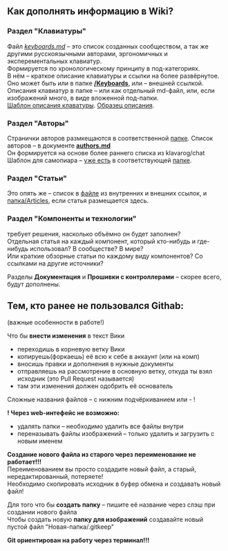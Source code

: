 ## Как дополнять информацию в Wiki?

### Раздел "Клавиатуры"
Файл [_keyboards.md_](keyboards.md) – это список созданных сообществом, а так же другими русскоязычными авторами, эргономичных и эксперементальных клавиатур.  
Формируется по хронологическому принципу в под-категориях.  
В нём – краткое описание клавиатуры и ссылки на более развёрнутое.  
Оно может быть или в папке [**/Keyboards**](Keyboards), или – внешней ссылкой.
Описания клавиатур в папке – или как отдельный md-файл, или, если изображений много, в виде вложенной под-папки.  
[Шаблон описания клаватуры](/Keyboards). [Образец описания](Keyboards/x16/x16.md).

### Раздел "Авторы"
Странички авторов размкещаются в соответственной [папке](/Authors). Список авторов – в документе **[authors.md](authors.md)**  
Он формируется на основе более раннего списка из klavarog/chat  
Шаблон для самопиара – [уже есть](Authors/Author_article_tmpl.md) в соответствующей [папке](/Authors).

### Раздел "Статьи"
Это опять же – список в [файле](articles.md) из внутренних и внешних ссылок, и [папка/Articles](Articles), если статья размещается здесь.

### Раздел "Компоненты и технологии"
требует решения, насколько объёмно он будет заполнен?  
Отдельная статья на каждый компонент, который кто-нибудь и где-нибудь использовал? В сообществе? В мире?  
Или краткие обзорные статьи по каждому виду компонентов? Со ссылками на другие источники?

Разделы **Документация** и **Прошивки с контроллерами** – скорее всего, будут дополнены.
  

## Тем, кто ранее не пользовался Githab:
(важные особенности в работе!)

Что бы **внести изменения** в текст Вики 
- переходишь в корневую ветку Вики
- копируешь(форкаешь) её всю к себе в аккаунт (или на комп)
- вносишь правки и дополнения в нужные документы
- отправляешь на рассмотрение в основную ветку, откуда ты взял исходник (это Pull Request называется)
- там эти изменения должен одобрить её основатель

Сложные названия файлов – с нижним подчёркиванием или - !  

**! Через web-интефейс не возможно:**  
- удалять папки – необходимо удалить все файлы внутри
- переназывать файлы изображений – только удалить и загрузить с новым именем

**Создание нового файла из старого через переименование не работает!!!**  
Переименованием вы просто создадите новый файл, а старый, нередактированный, потеряете!  
Необходимо скопировать исходник в буфер обмена и создавать новый файл!

Для того что бы **создать папку** – пишите её название через слэш при создании нового файла  
Чтобы создать новую **папку для изображений** создавайте новый пустой файл "Новая-папка/.gitkeep" 

**Git ориентирован на работу через терминал!!!**  
  
  
